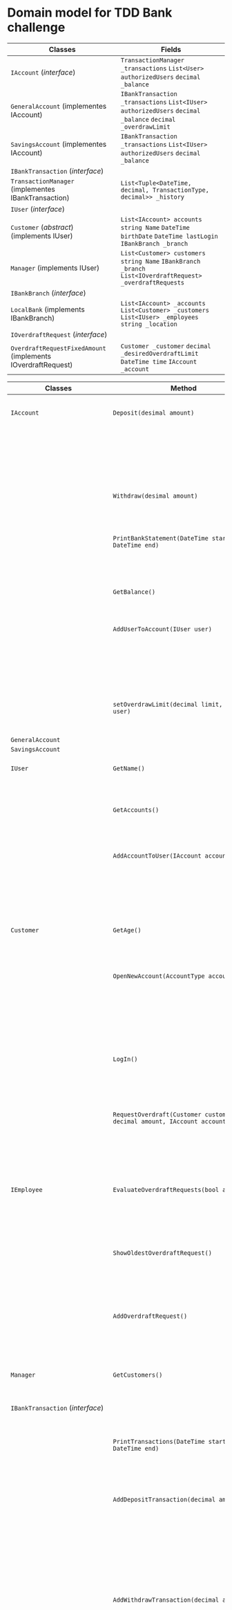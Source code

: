 ﻿# Domain model for TDD Bank challenge

| Classes | Fields | 
|-|-|
| `IAccount` (*interface*) | `TransactionManager _transactions` `List<User> authorizedUsers` `decimal _balance` |
| `GeneralAccount` (implementes IAccount) | `IBankTransaction _transactions` `List<IUser> authorizedUsers` `decimal _balance` `decimal _overdrawLimit` |
| `SavingsAccount` (implementes IAccount) | `IBankTransaction _transactions` `List<IUser> authorizedUsers` `decimal _balance`  |
| `IBankTransaction` (*interface*) | |
| `TransactionManager` (implementes IBankTransaction) | `List<Tuple<DateTime, decimal, TransactionType, decimal>> _history` |
| `IUser` (*interface*) | | 
| `Customer` (*abstract*)(implements IUser) | `List<IAccount> accounts` `string Name` `DateTime birthDate` `DateTime lastLogin` `IBankBranch _branch`|
| `Manager` (implements IUser) | `List<Customer> customers` `string Name` `IBankBranch _branch` `List<IOverdraftRequest> _overdraftRequests` | 
| `IBankBranch` (*interface*) |  |
| `LocalBank`  (implements IBankBranch) | `List<IAccount> _accounts` `List<Customer> _customers` `List<IUser> _employees` `string _location` |
| `IOverdraftRequest` (*interface*) | | 
| `OverdraftRequestFixedAmount` (implements IOverdraftRequest) | `Customer _customer` `decimal _desiredOverdraftLimit` `DateTime time` `IAccount _account` | 

| Classes | Method | Scenario | Outputs | 
|-|-|-|-|
| `IAccount` | `Deposit(desimal amount)` | Deposit money into the account | True |
| | | Failed to deposit money into the account | False | 
| | `Withdraw(desimal amount)` | Withdraw an amount out of the account | decimal | 
| | `PrintBankStatement(DateTime start, DateTime end)` | Generate a detailed transaction record for the account | Out/Console | 
| | `GetBalance()` | Retrieve the current balance of the account | decimal | 
| | `AddUserToAccount(IUser user)` | Add a new user to the account | true | 
| | | Failed to add new user to the account | false | 
| | `setOverdrawLimit(decimal limit, IUser user)` | Attempt to change overdraw limit, only allowed for managers | decimal |
| `GeneralAccount`  | | |
| `SavingsAccount` | | |
| `IUser` | `GetName()` | Retrieve the name of the user | string |
| | `GetAccounts()` | Retrieve a list of all accounts associated with the user | List<Account> |
| | `AddAccountToUser(IAccount account)` | Add the account to the user object | true |
| | | Failed to add the account to the user | false | 
| `Customer` | `GetAge()` | Retrieve the customers age | int | 
| | `OpenNewAccount(AccountType accountType)` | Generate a new account associated with the user | True |
| | | Failed to generate a new account | False | 
| | `LogIn()` | Log the customer into their account | - |
| | `RequestOverdraft(Customer customer, decimal amount, IAccount account)` | Send a request to the bank branch to set their overdraft limit to the provided value | void |
| `IEmployee` | `EvaluateOverdraftRequests(bool approved)` | Review the oldest overdraft request associated with the manager | void | 
| | `ShowOldestOverdraftRequest()` | Retrieve the oldest overdraft request so the manager can review | string | 
| | `AddOverdraftRequest()` | Add an overdraft request to the employees list of requests | void | 
| `Manager`  | `GetCustomers()` | Retrieve a list of customers associated with this manager | List<Customer> | 
| `IBankTransaction` (*interface*)| | |  
|  | `PrintTransactions(DateTime start, DateTime end)` | Print the transaction record between the provided DateTimes | Out/Console | 
| | `AddDepositTransaction(decimal amount)` | Add a deposit to the transaction record | true | 
| | | Failed to add deposit to the transaction record | false | 
| | `AddWithdrawTransaction(decimal amount)` | Add a withdraw to the transaction record | true | 
| | | Failed to add withdraw to the transaction record | false | 
| | `CalculateAccountBalance()` | Calculate a monetary balance based on the entire history of the account | decimal | 
| `TransactionManager` | | |
| `IBankBranch` (*interface*) | `GetLocation()` | Retrieve the location of the branch | string | 
| | `GetAccounts()` | Retrieve a list of accounts associated with the branch | List<IAccount> |
| | `GetCustomers()` | Retrieve a list of Customers associated with the branch | List<Customer> |
| | `GetEmployees()` | Retrieve a list of employees associated with the branch | List<IUser> | 
| | `AddAccountToBranch(IAccount account)` | Associate the provided account with the branch | bool |
| | `AddUserToBranch(Customer user)` | Associate the provided Customer with the branch | bool | 
| | `AddEmployeeToBranch(IUser employee)` | Associate the provided employee with the branch | bool |
| | `AssignOverdraftRequest(IOverdraftRequest request)` | Assign a overdraft request from a customer to one of the branch's employees | void | 
| `LocalBank()` | | |
| `IOverdraftRequest` | `GetRequester()` | Retrieve the Customer object that requested the overdraft | Customer | 
| | `GetRequestOverdraftLimit()` | Retrieve the requested new overdraft limit | decimal | 
| | `GetRequestDate()` | Retrieve the date that the overdraft request was made | DateTime | 
| | `GetOverdraftRequestAccount()` | Retrieve the account that the customer wish to be able to overdraft on | IAccount |
| `OverdraftRequestFixedAmount` | | | 

## Note on overdraft request approval
In my model the overdraft request is made from the user (Customer object) to the assocaited branch. The branch then have some distribution among its own managers, that it then redirects the overdraft request to. 

Each manager gets a queue of overdraft requests, which they can review and approve/disapprove which then sets the overdraft value in the Customer object associated. 

The branch distribution of overdraft requests in this implementation will be simple (just picking one) but could easily be expanded to have all managers report their queues, then select the one with the smallest queue or something like that.

### IOverdraftRequest
The interface for overdraft request is made to have a common implementation, in theory someone could when implement fancier overdraft models instead of a fixed amount like % of income, % of assets, % increase of current fixed asset etc.
